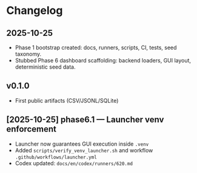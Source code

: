 # Changelog

## 2025-10-25
- Phase 1 bootstrap created: docs, runners, scripts, CI, tests, seed taxonomy.
- Stubbed Phase 6 dashboard scaffolding: backend loaders, GUI layout, deterministic seed data.

## v0.1.0
- First public artifacts (CSV/JSONL/SQLite)



## [2025-10-25] phase6.1 — Launcher venv enforcement
- Launcher now guarantees GUI execution inside `.venv`
- Added `scripts/verify_venv_launcher.sh` and workflow `.github/workflows/launcher.yml`
- Codex updated: `docs/en/codex/runners/620.md`
